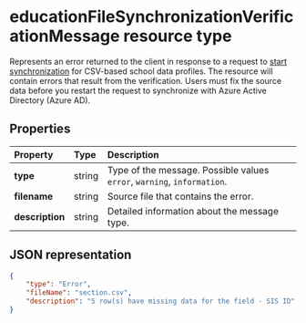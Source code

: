 # educationFileSynchronizationVerificationMessage resource type

Represents an error returned to the client in response to a request to [start synchronization](../api/educationsynchronizationprofile_start.md) for CSV-based school data profiles. The resource will contain errors that result from the verification. Users must fix the source data before you restart the request to synchronize with Azure Active Directory (Azure AD).

## Properties

| Property | Type | Description |
|:-|:-|:-|
| **type** | string | Type of the message. Possible values `error`, `warning`, `information`. | 
| **filename** | string | Source file that contains the error. |
| **description** | string | Detailed information about the message type. |

## JSON representation

```json
{
    "type": "Error",
    "fileName": "section.csv",
    "description": "5 row(s) have missing data for the field - SIS ID"
}
```